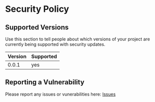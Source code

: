 # Security Policy

## Supported Versions

Use this section to tell people about which versions of your project are
currently being supported with security updates.

| Version | Supported          |
| ------- | ------------------ |
| 0.0.1   | yes                |

## Reporting a Vulnerability

Please report any issues or vunerabilities here: [Issues][1]

[1]: <https://github.com/theticarcher38/LawsForPaws/issues> "Issues"